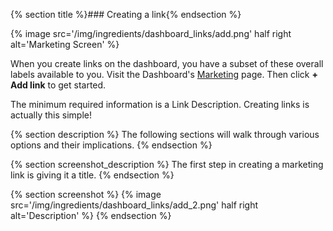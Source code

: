 
{% section title %}### Creating a link{% endsection %}

{% image src='/img/ingredients/dashboard_links/add.png' half right alt='Marketing Screen' %}

When you create links on the dashboard, you have a subset of these overall labels available to you. Visit the Dashboard's [Marketing](https://dashboard.branch.io/#/marketing) page. Then click **+ Add link** to get started.

The minimum required information is a Link Description. Creating links is actually this simple!


{% section description %}
The following sections will walk through various options and their implications.
{% endsection %}

{% section screenshot_description %}
The first step in creating a marketing link is giving it a title.
{% endsection %}

{% section screenshot %}
{% image src='/img/ingredients/dashboard_links/add_2.png' half right alt='Description' %}
{% endsection %}
